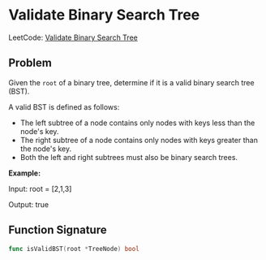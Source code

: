 # Validate Binary Search Tree

LeetCode: [Validate Binary Search Tree](https://leetcode.com/problems/validate-binary-search-tree/)

## Problem
Given the `root` of a binary tree, determine if it is a valid binary search tree (BST).

A valid BST is defined as follows:
- The left subtree of a node contains only nodes with keys less than the node's key.
- The right subtree of a node contains only nodes with keys greater than the node's key.
- Both the left and right subtrees must also be binary search trees.

**Example:**

Input: root = [2,1,3]

Output: true

## Function Signature
```go
func isValidBST(root *TreeNode) bool
```
